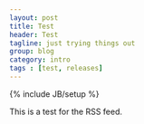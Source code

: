 ```yaml
---
layout: post
title: Test
header: Test
tagline: just trying things out
group: blog
category: intro
tags : [test, releases]
---
```

{% include JB/setup %}

This is a test for the RSS feed.